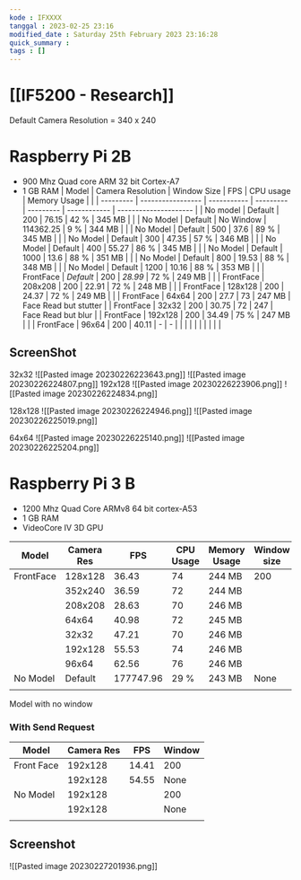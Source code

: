 ```yaml
---
kode : IFXXXX
tanggal : 2023-02-25 23:16
modified_date : Saturday 25th February 2023 23:16:28
quick_summary :
tags : []
---
```


# [[IF5200 - Research]]
Default Camera Resolution = 340 x 240
# Raspberry Pi 2B
- 900 Mhz Quad core ARM 32 bit Cortex-A7
- 1 GB RAM
| Model     | Camera Resolution | Window Size | FPS       | CPU usage | Memory Usage |                       |
| --------- | ----------------- | ----------- | --------- | --------- | ------------ | --------------------- |
| No model  | Default           | 200         | 76.15     | 42 %      | 345 MB       |                       |
| No Model  | Default           | No Window   | 114362.25 | 9 %       | 344 MB       |                       |
| No Model  | Default           | 500         | 37.6      | 89 %      | 345 MB       |                       |
| No Model  | Default           | 300         | 47.35     | 57 %      | 346 MB       |                       |
| No Model  | Default           | 400         | 55.27     | 86 %      | 345 MB       |                       |
| No Model  | Default           | 1000        | 13.6      | 88 %      | 351 MB       |                       |
| No Model  | Default           | 800         | 19.53     | 88 %      | 348 MB       |                       |
| No Model  | Default           | 1200        | 10.16     | 88 %      | 353 MB       |                       |
| FrontFace | *Default*         | 200         | *28.99*   | 72 %      | 249 MB       |                       |
| FrontFace | 208x208           | 200         | 22.91     | 72 %      | 248 MB       |                       |
| FrontFace | 128x128           | 200         | 24.37     | 72 %      | 249 MB       |                       |
| FrontFace | 64x64             | 200         | 27.7      | 73        | 247 MB       | Face Read but stutter |
| FrontFace | 32x32             | 200         | 30.75     | 72        | 247          | Face Read but blur    |
| FrontFace | 192x128           | 200         | 34.49     | 75 %      | 247 MB       |                       |
| FrontFace | 96x64             | 200         | 40.11     | -         | -            |                       |
|           |                   |             |           |           |              |                       |
## ScreenShot

32x32
![[Pasted image 20230226223643.png]]
![[Pasted image 20230226224807.png]]
192x128
![[Pasted image 20230226223906.png]]
![[Pasted image 20230226224834.png]]

128x128
![[Pasted image 20230226224946.png]]
![[Pasted image 20230226225019.png]]

64x64
![[Pasted image 20230226225140.png]]
![[Pasted image 20230226225204.png]]

# Raspberry Pi 3 B
- 1200 Mhz Quad Core ARMv8 64 bit cortex-A53
- 1 GB RAM
- VideoCore IV 3D GPU

| Model     | Camera Res | FPS       | CPU Usage | Memory Usage | Window size |
| --------- | ---------- | --------- | --------- | ------------ | ----------- |
| FrontFace | 128x128    | 36.43     | 74        | 244 MB       | 200         |
|           | 352x240    | 36.59     | 72        | 244 MB       |             |
|           | 208x208    | 28.63     | 70        | 246 MB       |             |
|           | 64x64      | 40.98     | 72        | 245 MB       |             |
|           | 32x32      | 47.21     | 70        | 246 MB       |             |
|           | 192x128    | 55.53     | 74        | 246 MB       |             |
|           | 96x64      | 62.56     | 76        | 246 MB       |             |
| No Model  | Default    | 177747.96 | 29 %      | 243 MB       | None        |
|           |            |           |           |              |             |

Model with no window

### With Send Request
| Model      | Camera Res | FPS   | Window |
| ---------- | ---------- | ----- | ------ |
| Front Face | 192x128    | 14.41 | 200    |
|            | 192x128    | 54.55 | None   |
| No Model   | 192x128    |       | 200    |
|            | 192x128    |       | None   |
|            |            |       |        |

## Screenshot
![[Pasted image 20230227201936.png]]